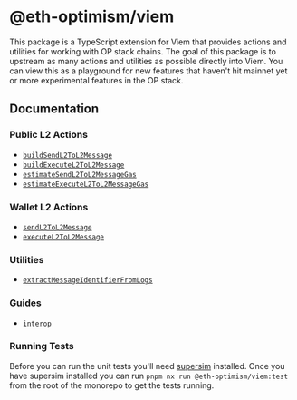 # @eth-optimism/viem

This package is a TypeScript extension for Viem that provides actions and utilities for working with OP stack chains. The goal of this package is to upstream as many actions and utilities as possible directly into Viem. You can view this as a playground for new features that haven't hit mainnet yet or more experimental features in the OP stack.

## Documentation

### Public L2 Actions
* [`buildSendL2ToL2Message`](https://github.com/ethereum-optimism/ecosystem/tree/main/packages/viem/docs/actions/buildSendL2ToL2Message.md)
* [`buildExecuteL2ToL2Message`](https://github.com/ethereum-optimism/ecosystem/tree/main/packages/viem/docs/actions/buildExecuteL2ToL2Message.md)
* [`estimateSendL2ToL2MessageGas`](https://github.com/ethereum-optimism/ecosystem/tree/main/packages/viem/docs/actions/estimateSendL2ToL2MessageGas.md)
* [`estimateExecuteL2ToL2MessageGas`](https://github.com/ethereum-optimism/ecosystem/tree/main/packages/viem/docs/actions/estimateExecuteL2ToL2MessageGas.md)

### Wallet L2 Actions
* [`sendL2ToL2Message`](https://github.com/ethereum-optimism/ecosystem/tree/main/packages/viem/docs/actions/sendL2ToL2Message.md)
* [`executeL2ToL2Message`](https://github.com/ethereum-optimism/ecosystem/tree/main/packages/viem/docs/actions/executeL2ToL2Message.md)

### Utilities
* [`extractMessageIdentifierFromLogs`](https://github.com/ethereum-optimism/ecosystem/tree/main/packages/viem/docs/utils/extractMessageIdentifierFromLogs.md)

### Guides
* [`interop`](https://github.com/ethereum-optimism/ecosystem/tree/main/packages/viem/docs/guides/interop.md)

### Running Tests

Before you can run the unit tests you'll need [supersim](https://github.com/ethereum-optimism/supersim) installed. Once you have supersim installed you can run `pnpm nx run @eth-optimism/viem:test` from the root of the monorepo to get the tests running.